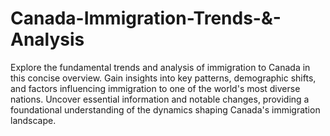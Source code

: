# Canada-Immigration-Trends-&-Analysis
Explore the fundamental trends and analysis of immigration to Canada in this concise overview. Gain insights into key patterns, demographic shifts, and factors influencing immigration to one of the world's most diverse nations. Uncover essential information and notable changes, providing a foundational understanding of the dynamics shaping Canada's immigration landscape.
